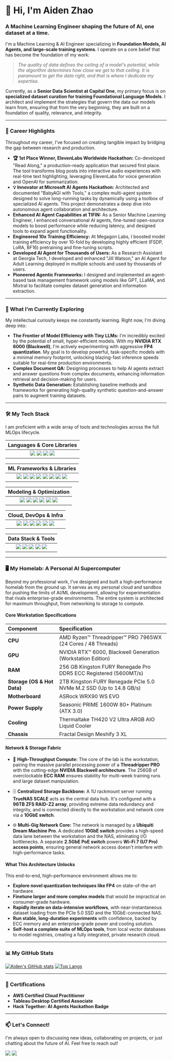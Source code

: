 # 👋 Hi, I'm Aiden Zhao

### A Machine Learning Engineer shaping the future of AI, one dataset at a time.

I'm a Machine Learning & AI Engineer specializing in **Foundation Models, AI Agents, and large-scale training systems**. I operate on a core belief that has become the foundation of my work:

> *The quality of data defines the ceiling of a model's potential, while the algorithm determines how close we get to that ceiling. It is paramount to get the data right, and that is where I dedicate my expertise.*

Currently, as a **Senior Data Scientist at Capital One**, my primary focus is on **specialized dataset curation for training Foundational Language Models**. I architect and implement the strategies that govern the data our models learn from, ensuring that from the very beginning, they are built on a foundation of quality, relevance, and integrity.

---

### 🚀 Career Highlights

Throughout my career, I've focused on creating tangible impact by bridging the gap between research and production.

- **🏆 1st Place Winner, ElevenLabs Worldwide Hackathon:** Co-developed "Read Along," a production-ready application that secured first place. The tool transforms blog posts into interactive audio experiences with real-time text highlighting, leveraging ElevenLabs for voice generation and OpenAI for summarization.
- **💡 Innovator at Microsoft AI Agents Hackathon:** Architected and documented "BabyAGI with Tools," a complex multi-agent system designed to solve long-running tasks by dynamically using a toolbox of specialized AI agents. This project demonstrates a deep dive into autonomous agent collaboration and architecture.
- **Enhanced AI Agent Capabilities at TIFIN:** As a Senior Machine Learning Engineer, I enhanced conversational AI agents, fine-tuned open-source models to boost performance while reducing latency, and designed tools to expand agent functionality.
- **Engineered 10x Training Efficiency:** At Megagon Labs, I boosted model training efficiency by over 10-fold by developing highly efficient (FSDP, LoRA, BF16) pretraining and fine-tuning scripts.
- **Developed AI Agent for Thousands of Users:** As a Research Assistant at Georgia Tech, I developed and enhanced "Jill Watson," an AI Agent for Adult Learning deployed in multiple schools and used by thousands of users.
- **Pioneered Agentic Frameworks:** I designed and implemented an agent-based task management framework using models like GPT, LLaMA, and Mixtral to facilitate complex dataset generation and information extraction.

---

### 🔬 What I'm Currently Exploring

My intellectual curiosity keeps me constantly learning. Right now, I'm diving deep into:

- **The Frontier of Model Efficiency with Tiny LLMs:** I'm incredibly excited by the potential of small, hyper-efficient models. With my **NVIDIA RTX 6000 (Blackwell)**, I'm actively experimenting with aggressive **FP4 quantization**. My goal is to develop powerful, task-specific models with a minimal memory footprint, unlocking blazing-fast inference speeds suitable for real-time production environments.
- **Complex Document QA:** Designing processes to help AI agents extract and answer questions from complex documents, enhancing information retrieval and decision-making for users.
- **Synthetic Data Generation:** Establishing baseline methods and frameworks for generating high-quality synthetic question-and-answer pairs to augment training datasets.

---

### 🛠️ My Tech Stack

I am proficient with a wide array of tools and technologies across the full MLOps lifecycle.

| **Languages & Core Libraries** |
| :---: |
| <img src="https://img.shields.io/badge/Python-3776AB?style=for-the-badge&logo=python&logoColor=white" /> <img src="https://img.shields.io/badge/SQL-4479A1?style=for-the-badge&logo=postgresql&logoColor=white" /> <img src="https://img.shields.io/badge/C%2B%2B-00599C?style=for-the-badge&logo=cplusplus&logoColor=white" /> <img src="https://img.shields.io/badge/R-276DC3?style=for-the-badge&logo=r&logoColor=white" /> |

| **ML Frameworks & Libraries** |
| :---: |
| <img src="https://img.shields.io/badge/PyTorch-EE4C2C?style=for-the-badge&logo=pytorch&logoColor=white" /> <img src="https://img.shields.io/badge/PyTorch%20Lightning-792EE5?style=for-the-badge&logo=pytorchlightning&logoColor=white" /> <img src="https://img.shields.io/badge/Hugging%20Face-FFD21E?style=for-the-badge&logo=huggingface&logoColor=black" /> <img src="https://img.shields.io/badge/spaCy-09A3D5?style=for-the-badge&logo=spacy&logoColor=white" /> <img src="https://img.shields.io/badge/NLTK-3776AB?style=for-the-badge" /> <img src="https://img.shields.io/badge/scikit--learn-F7931E?style=for-the-badge&logo=scikitlearn&logoColor=white" /> <img src="https://img.shields.io/badge/TensorFlow-FF6F00?style=for-the-badge&logo=tensorflow&logoColor=white" /> <img src="https://img.shields.io/badge/xgboost-4E7496?style=for-the-badge&logo=xgboost&logoColor=white" /> |

| **Modeling & Optimization** |
| :---: |
| <img src="https://img.shields.io/badge/FSDP-8A2BE2?style=for-the-badge" /> <img src="https://img.shields.io/badge/LoRA-red?style=for-the-badge" /> <img src="https://img.shields.io/badge/Quantization-green?style=for-the-badge" /> <img src="https://img.shields.io/badge/Mixed%20Precision-blue?style=for-the-badge" /> <img src="https://img.shields.io/badge/BERT-000000?style=for-the-badge" /> <img src="https://img.shields.io/badge/LLaMA-purple?style=for-the-badge" /> |

| **Cloud, DevOps & Infra** |
| :---: |
| <img src="https://img.shields.io/badge/Amazon%20AWS-232F3E?style=for-the-badge&logo=amazon-aws&logoColor=white" /> <img src="https://img.shields.io/badge/kubernetes-%23326ce5.svg?style=for-the-badge&logo=kubernetes&logoColor=white" /> <img src="https://img.shields.io/badge/docker-%230db7ed.svg?style=for-the-badge&logo=docker&logoColor=white" /> <img src="https://img.shields.io/badge/GitLab-FC6D26?style=for-the-badge&logo=gitlab&logoColor=white" /> <img src="https://img.shields.io/badge/CI/CD-000000?style=for-the-badge&logo=circleci&logoColor=white" /> <img src="https://img.shields.io/badge/FastAPI-009688?style=for-the-badge&logo=fastapi&logoColor=white" /> |

| **Data Stack & Tools** |
| :---: |
| <img src="https://img.shields.io/badge/Dask-34A853?style=for-the-badge&logo=dask&logoColor=white" /> <img src="https://img.shields.io/badge/AWS%20Athena-7517F2?style=for-the-badge&logo=amazonathena&logoColor=white" /> <img src="https://img.shields.io/badge/MongoDB-47A248?style=for-the-badge&logo=mongodb&logoColor=white" /> <img src="https://img.shields.io/badge/PostgreSQL-4169E1?style=for-the-badge&logo=postgresql&logoColor=white" /> <img src="https://img.shields.io/badge/Tableau-E97627?style=for-the-badge&logo=tableau&logoColor=white" /> |

---

### 🖥️ My Homelab: A Personal AI Supercomputer

Beyond my professional work, I've designed and built a high-performance homelab from the ground up. It serves as my personal cloud and sandbox for pushing the limits of AI/ML development, allowing for experimentation that rivals enterprise-grade environments. The entire system is architected for maximum throughput, from networking to storage to compute.

#### **Core Workstation Specifications**

| Component | Specification |
| :--- | :--- |
| **CPU** | AMD Ryzen™ Threadripper™ PRO 7965WX (24 Cores / 48 Threads) |
| **GPU** | NVIDIA RTX™ 6000, Blackwell Generation (Workstation Edition) |
| **RAM** | 256 GB Kingston FURY Renegade Pro DDR5 ECC Registered (5600MT/s) |
| **Storage (OS & Hot Data)** | 2TB Kingston FURY Renegade PCIe 5.0 NVMe M.2 SSD (Up to 14.8 GB/s) |
| **Motherboard** | ASRock WRX90 WS EVO |
| **Power Supply** | Seasonic PRIME 1600W 80+ Platinum (ATX 3.0) |
| **Cooling** | Thermaltake TH420 V2 Ultra ARGB AIO Liquid Cooler |
| **Chassis** | Fractal Design Meshify 3 XL |

#### **Network & Storage Fabric**

- 🚀 **High-Throughput Compute:** The core of the lab is the workstation, pairing the massive parallel processing power of a **Threadripper PRO** with the cutting-edge **NVIDIA Blackwell architecture**. The 256GB of overclockable **ECC RAM** ensures stability for multi-week training runs and large dataset manipulation.

- 🗄️ **Centralized Storage Backbone:** A 1U rackmount server running **TrueNAS SCALE** acts as the central data hub. It's configured with a **96TB ZFS RAID-Z2 array**, providing extreme data redundancy and integrity, and is connected directly to the workstation and network core via a **10GbE switch**.

- 🌐 **Multi-Gig Network Core:** The network is managed by a **Ubiquiti Dream Machine Pro**. A dedicated **10GbE switch** provides a high-speed data lane between the workstation and the NAS, eliminating I/O bottlenecks. A separate **2.5GbE PoE switch** powers **Wi-Fi 7 (U7 Pro) access points**, ensuring general network access doesn't interfere with high-performance tasks.

#### **What This Architecture Unlocks**

This end-to-end, high-performance environment allows me to:
- **Explore novel quantization techniques like FP4** on state-of-the-art hardware.
- **Finetune larger and more complex models** that would be impractical on consumer-grade hardware.
- **Rapidly iterate on data-intensive workflows**, with near-instantaneous dataset loading from the PCIe 5.0 SSD and the 10GbE-connected NAS.
- **Run stable, long-duration experiments** with confidence, backed by ECC memory and an enterprise-grade power and cooling solution.
- **Self-host a complete suite of MLOps tools**, from local vector databases to model registries, creating a fully integrated, private research cloud.

---
### 📊 My GitHub Stats

[![Aiden's GitHub stats](https://github-readme-stats.vercel.app/api?username=yongkangzhao&show_icons=true&theme=radical&rank_icon=github)](https://github.com/anuraghazra/github-readme-stats)
[![Top Langs](https://github-readme-stats.vercel.app/api/top-langs/?username=yongkangzhao&layout=compact&theme=radical)](https://github.com/anuraghazra/github-readme-stats)

---

### 📜 Certifications

- **AWS Certified Cloud Practitioner**
- **Tableau Desktop Certified Associate**
- **Hack Together: AI Agents Hackathon Badge**

---

### 📫 Let's Connect!

I'm always open to discussing new ideas, collaborating on projects, or just chatting about the future of AI. Feel free to reach out!

<a href="mailto:cookieyong@gmail.com"><img src="https://img.shields.io/badge/Gmail-D14836?style=for-the-badge&logo=gmail&logoColor=white" /></a>
<a href="https://www.linkedin.com/in/aiden-zhao/"><img src="https://img.shields.io/badge/LinkedIn-0077B5?style=for-the-badge&logo=linkedin&logoColor=white" /></a>
